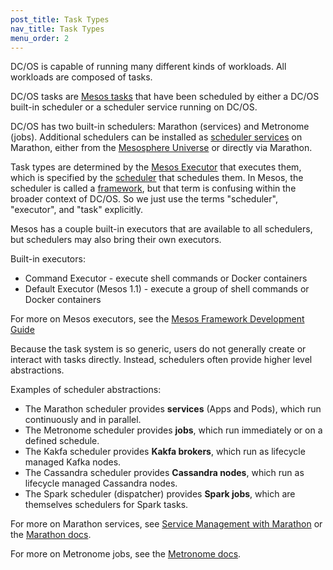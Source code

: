 ```yaml
---
post_title: Task Types
nav_title: Task Types
menu_order: 2
---
```


DC/OS is capable of running many different kinds of workloads. All workloads are composed of tasks.

DC/OS tasks are [Mesos tasks](/docs/1.9/overview/concepts/#mesos-task) that have been scheduled by either a DC/OS built-in scheduler or a scheduler service running on DC/OS.

DC/OS has two built-in schedulers: Marathon (services) and Metronome (jobs). Additional schedulers can be installed as [scheduler services](/docs/1.9/overview/concepts/#dcos-scheduler-service) on Marathon, either from the [Mesosphere Universe](/docs/1.9/overview/concepts/#mesosphere-universe) or directly via Marathon.

Task types are determined by the [Mesos Executor](/docs/1.9/overview/concepts/#mesos-executor) that executes them, which is specified by the [scheduler](/docs/1.9/overview/concepts/#dcos-scheduler) that schedules them. In Mesos, the scheduler is called a [framework](/docs/1.9/overview/concepts/#mesos-framework), but that term is confusing within the broader context of DC/OS. So we just use the terms "scheduler", "executor", and "task" explicitly.

Mesos has a couple built-in executors that are available to all schedulers, but schedulers may also bring their own executors.

Built-in executors:

- Command Executor - execute shell commands or Docker containers
- Default Executor (Mesos 1.1) - execute a group of shell commands or Docker containers

For more on Mesos executors, see the [Mesos Framework Development Guide](https://mesos.apache.org/documentation/latest/app-framework-development-guide/)

Because the task system is so generic, users do not generally create or interact with tasks directly. Instead, schedulers often provide higher level abstractions.

Examples of scheduler abstractions:

- The Marathon scheduler provides **services** (Apps and Pods), which run continuously and in parallel.
- The Metronome scheduler provides **jobs**, which run immediately or on a defined schedule.
- The Kakfa scheduler provides **Kakfa brokers**, which run as lifecycle managed Kafka nodes.
- The Cassandra scheduler provides **Cassandra nodes**, which run as lifecycle managed Cassandra nodes.
- The Spark scheduler (dispatcher) provides **Spark jobs**, which are themselves schedulers for Spark tasks.

For more on Marathon services, see [Service Management with Marathon](/docs/1.9/usage/marathon/) or the [Marathon docs](https://mesosphere.github.io/marathon/docs/).

For more on Metronome jobs, see the [Metronome docs](/docs/1.9/usage/jobs/).
